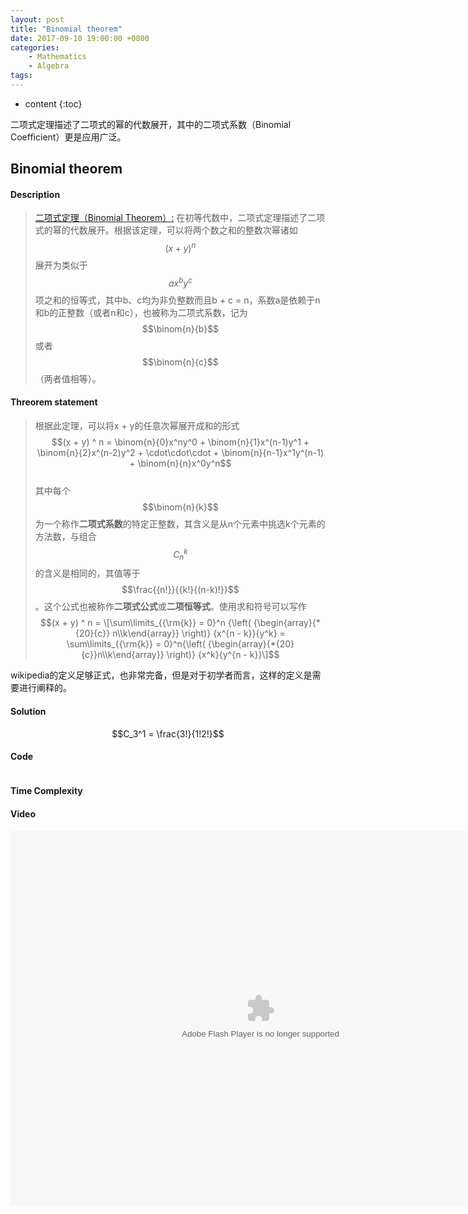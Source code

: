 ```yaml
---
layout: post
title: "Binomial theorem"
date: 2017-09-10 19:00:00 +0800 
categories: 
    - Mathematics 
    - Algebra
tags: 
---
```

* content
{:toc}

二项式定理描述了二项式的幂的代数展开，其中的二项式系数（Binomial Coefficient）更是应用广泛。

<!-- more -->

## Binomial theorem

#### Description

>[二项式定理（Binomial Theorem）:](https://zh.wikipedia.org/wiki/%E4%BA%8C%E9%A1%B9%E5%BC%8F%E5%AE%9A%E7%90%86 "wikipedia") 在初等代数中，二项式定理描述了二项式的幂的代数展开。根据该定理，可以将两个数之和的整数次幂诸如 $$(x + y) ^ n$$ 展开为类似于 $$ax^by^c$$ 项之和的恒等式，其中b、c均为非负整数而且b + c = n，系数a是依赖于n和b的正整数（或者n和c），也被称为二项式系数，记为 $$\binom{n}{b}$$ 或者 $$\binom{n}{c}$$（两者值相等）。  

#### Threorem statement

>根据此定理，可以将x + y的任意次幂展开成和的形式  
$$(x + y) ^ n = \binom{n}{0}x^ny^0 + \binom{n}{1}x^(n-1)y^1 + \binom{n}{2}x^(n-2)y^2 + \cdot\cdot\cdot + \binom{n}{n-1}x^1y^(n-1) + \binom{n}{n}x^0y^n$$  
其中每个$$\binom{n}{k}$$为一个称作**二项式系数**的特定正整数，其含义是从n个元素中挑选k个元素的方法数，与组合$$C_n^k$$的含义是相同的，其值等于$$\frac{{n!}}{{k!}{(n-k)!}}$$。这个公式也被称作**二项式公式**或**二项恒等式**。使用求和符号可以写作  
$$(x + y) ^ n = \[\sum\limits_{{\rm{k}} = 0}^n {\left( {\begin{array}{*{20}{c}}
n\\k\end{array}} \right)} {x^{n - k}}{y^k} = \sum\limits_{{\rm{k}} = 0}^n{\left( {\begin{array}{*{20}{c}}n\\k\end{array}} \right)} {x^k}{y^{n - k}}\]$$  

wikipedia的定义足够正式，也非常完备，但是对于初学者而言，这样的定义是需要进行阐释的。


#### Solution


$$C_3^1 = \frac{3!}{1!2!}$$


#### Code
```cpp
```

#### Time Complexity


#### Video

<embed src='http://player.youku.com/player.php/sid/XMjkwMzEwNTAwNA==/v.swf' allowFullScreen='true' quality='high' width='800' height='600' align='middle' allowScriptAccess='always' type='application/x-shockwave-flash'>
